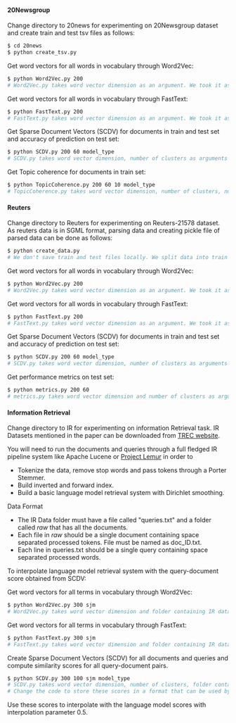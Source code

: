 #### 20Newsgroup
Change directory to 20news for experimenting on 20Newsgroup dataset and create train and test tsv files as follows:
```sh
$ cd 20news
$ python create_tsv.py
```
Get word vectors for all words in vocabulary through Word2Vec:
```sh
$ python Word2Vec.py 200
# Word2Vec.py takes word vector dimension as an argument. We took it as 200.
```
Get word vectors for all words in vocabulary through FastText:
```sh
$ python FastText.py 200
# FastText.py takes word vector dimension as an argument. We took it as 200.
```
Get Sparse Document Vectors (SCDV) for documents in train and test set and accuracy of prediction on test set:
```sh
$ python SCDV.py 200 60 model_type
# SCDV.py takes word vector dimension, number of clusters as arguments and model_type as arguments. Here model_type refers to the word vectors trained model types and hence it is one of "word2vec" or "fasttext". We took word vector dimension as 200 and number of clusters as 60.
```
Get Topic coherence for documents in train set:
```sh
$ python TopicCoherence.py 200 60 10 model_type
# TopicCoherence.py takes word vector dimension, number of clusters, number of top words and model_type as arguments. Here model_type refers to the word vectors trained model types and hence it is one of "word2vec" or "fasttext". We took word vector dimension as 200, number of clusters as 60 and number of top words as 10.
```
#### Reuters
Change directory to Reuters for experimenting on Reuters-21578 dataset. As reuters data is in SGML format, parsing data and creating pickle file of parsed data can be done as follows:
```sh
$ python create_data.py
# We don't save train and test files locally. We split data into train and test whenever needed.
```
Get word vectors for all words in vocabulary through Word2Vec:
```sh
$ python Word2Vec.py 200
# Word2Vec.py takes word vector dimension as an argument. We took it as 200.
```
Get word vectors for all words in vocabulary through FastText:
```sh
$ python FastText.py 200
# FastText.py takes word vector dimension as an argument. We took it as 200.
```
Get Sparse Document Vectors (SCDV) for documents in train and test set and accuracy of prediction on test set:
```sh
$ python SCDV.py 200 60 model_type
# SCDV.py takes word vector dimension, number of clusters as arguments and model_type as arguments. Here model_type refers to the word vectors trained model types and hence it is one of "word2vec" or "fasttext". We took word vector dimension as 200 and number of clusters as 60.
```
Get performance metrics on test set:
```sh
$ python metrics.py 200 60
# metrics.py takes word vector dimension and number of clusters as arguments. We took word vector dimension as 200 and number of clusters as 60.
```

#### Information Retrieval
Change directory to IR for experimenting on information Retrieval task. IR Datasets mentioned in the paper can be downloaded from [TREC website](http://trec.nist.gov/data/docs_eng.html). 

You will need to run the documents and queries through a full fledged IR pipeline system like Apache Lucene or [Project Lemur](https://www.lemurproject.org/) in order to 
  - Tokenize the data, remove stop words and pass tokens through a Porter Stemmer.
  - Build inverted and forward index.
  - Build a basic language model retrieval system with Dirichlet smoothing.

Data Format
  - The IR Data folder must have a file called "queries.txt" and a folder called *raw* that has all the documents.
  - Each file in *raw* should be a single document containing space separated processed tokens. File must be named as doc_ID.txt.
  - Each line in queries.txt should be a single query containing space separated processed words.

To interpolate language model retrieval system with the query-document score obtained from SCDV:

Get word vectors for all terms in vocabulary through Word2Vec:
```sh
$ python Word2Vec.py 300 sjm
# Word2Vec.py takes word vector dimension and folder containing IR dataset as arguments. We took 300 and sjm (San Jose Mercury).
```
Get word vectors for all terms in vocabulary through FastText:
```sh
$ python FastText.py 300 sjm
# FastText.py takes word vector dimension and folder containing IR dataset as arguments. We took 300 and sjm (San Jose Mercury).
```
Create Sparse Document Vectors (SCDV) for all documents and queries and compute similarity scores for all query-document pairs.
```sh
$ python SCDV.py 300 100 sjm model_type
# SCDV.py takes word vector dimension, number of clusters, folder containing IR dataset, and model_type as arguments. Here model_type refers to the word vectors trained model types and hence it is one of "word2vec" or "fasttext". We took word vector dimension as 300, number of clusters as 100, and folder as sjm.
# Change the code to store these scores in a format that can be used by the IR system.
```
Use these scores to interpolate with the language model scores with interpolation parameter 0.5.
